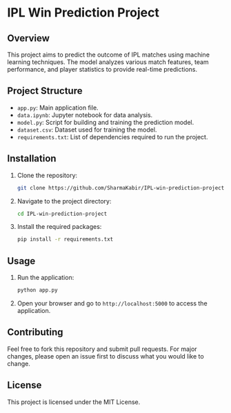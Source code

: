 # IPL Win Prediction Project

## Overview
This project aims to predict the outcome of IPL matches using machine learning techniques. The model analyzes various match features, team performance, and player statistics to provide real-time predictions.

## Project Structure
- `app.py`: Main application file.
- `data.ipynb`: Jupyter notebook for data analysis.
- `model.py`: Script for building and training the prediction model.
- `dataset.csv`: Dataset used for training the model.
- `requirements.txt`: List of dependencies required to run the project.

## Installation
1. Clone the repository:
    ```bash
    git clone https://github.com/SharmaKabir/IPL-win-prediction-project.git
    ```
2. Navigate to the project directory:
    ```bash
    cd IPL-win-prediction-project
    ```
3. Install the required packages:
    ```bash
    pip install -r requirements.txt
    ```

## Usage
1. Run the application:
    ```bash
    python app.py
    ```
2. Open your browser and go to `http://localhost:5000` to access the application.

## Contributing
Feel free to fork this repository and submit pull requests. For major changes, please open an issue first to discuss what you would like to change.

## License
This project is licensed under the MIT License.
